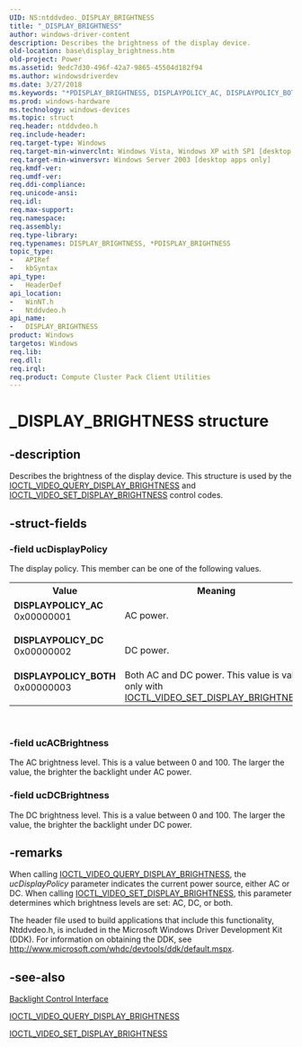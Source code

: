 ```yaml
---
UID: NS:ntddvdeo._DISPLAY_BRIGHTNESS
title: "_DISPLAY_BRIGHTNESS"
author: windows-driver-content
description: Describes the brightness of the display device.
old-location: base\display_brightness.htm
old-project: Power
ms.assetid: 9edc7d30-496f-42a7-9865-45504d182f94
ms.author: windowsdriverdev
ms.date: 3/27/2018
ms.keywords: "*PDISPLAY_BRIGHTNESS, DISPLAYPOLICY_AC, DISPLAYPOLICY_BOTH, DISPLAYPOLICY_DC, DISPLAY_BRIGHTNESS, DISPLAY_BRIGHTNESS structure, PDISPLAY_BRIGHTNESS, PDISPLAY_BRIGHTNESS structure pointer, _DISPLAY_BRIGHTNESS, base.display_brightness, ntddvdeo/DISPLAY_BRIGHTNESS, ntddvdeo/PDISPLAY_BRIGHTNESS, winnt/DISPLAY_BRIGHTNESS, winnt/PDISPLAY_BRIGHTNESS"
ms.prod: windows-hardware
ms.technology: windows-devices
ms.topic: struct
req.header: ntddvdeo.h
req.include-header: 
req.target-type: Windows
req.target-min-winverclnt: Windows Vista, Windows XP with SP1 [desktop apps only]
req.target-min-winversvr: Windows Server 2003 [desktop apps only]
req.kmdf-ver: 
req.umdf-ver: 
req.ddi-compliance: 
req.unicode-ansi: 
req.idl: 
req.max-support: 
req.namespace: 
req.assembly: 
req.type-library: 
req.typenames: DISPLAY_BRIGHTNESS, *PDISPLAY_BRIGHTNESS
topic_type:
-	APIRef
-	kbSyntax
api_type:
-	HeaderDef
api_location:
-	WinNT.h
-	Ntddvdeo.h
api_name:
-	DISPLAY_BRIGHTNESS
product: Windows
targetos: Windows
req.lib: 
req.dll: 
req.irql: 
req.product: Compute Cluster Pack Client Utilities
---
```


# _DISPLAY_BRIGHTNESS structure


## -description


Describes the brightness of the display device. This structure is used by the <a href="https://msdn.microsoft.com/library/windows/hardware/ff567822">IOCTL_VIDEO_QUERY_DISPLAY_BRIGHTNESS</a> and <a href="https://msdn.microsoft.com/library/windows/hardware/ff568140">IOCTL_VIDEO_SET_DISPLAY_BRIGHTNESS</a> control codes. 


## -struct-fields




### -field ucDisplayPolicy

The display policy. This member can be one of the following values.

<table>
<tr>
<th>Value</th>
<th>Meaning</th>
</tr>
<tr>
<td width="40%"><a id="DISPLAYPOLICY_AC"></a><a id="displaypolicy_ac"></a><dl>
<dt><b>DISPLAYPOLICY_AC</b></dt>
<dt>0x00000001</dt>
</dl>
</td>
<td width="60%">
 AC power.

</td>
</tr>
<tr>
<td width="40%"><a id="DISPLAYPOLICY_DC"></a><a id="displaypolicy_dc"></a><dl>
<dt><b>DISPLAYPOLICY_DC</b></dt>
<dt>0x00000002</dt>
</dl>
</td>
<td width="60%">
DC power.

</td>
</tr>
<tr>
<td width="40%"><a id="DISPLAYPOLICY_BOTH"></a><a id="displaypolicy_both"></a><dl>
<dt><b>DISPLAYPOLICY_BOTH</b></dt>
<dt>0x00000003</dt>
</dl>
</td>
<td width="60%">
Both AC and DC power. This value is valid only with <a href="https://msdn.microsoft.com/library/windows/hardware/ff568140">IOCTL_VIDEO_SET_DISPLAY_BRIGHTNESS</a>.

</td>
</tr>
</table>
 


### -field ucACBrightness

The AC brightness level. This is a value between 0 and 100. The larger the value, the brighter the backlight under AC power.


### -field ucDCBrightness

The DC brightness level. This is a value between 0 and 100. The larger the value, the brighter the backlight under DC power.


## -remarks



When calling <a href="https://msdn.microsoft.com/library/windows/hardware/ff567822">IOCTL_VIDEO_QUERY_DISPLAY_BRIGHTNESS</a>, the <i>ucDisplayPolicy</i> parameter indicates the current power source, either AC or DC. When calling  <a href="https://msdn.microsoft.com/library/windows/hardware/ff568140">IOCTL_VIDEO_SET_DISPLAY_BRIGHTNESS</a>, this parameter determines which brightness levels are set: AC, DC, or both.

The header file used to build applications that include this functionality, Ntddvdeo.h, is included in the Microsoft Windows Driver Development Kit (DDK).  For information on obtaining the DDK, see <a href="Http://go.microsoft.com/fwlink/p/?linkid=84136">http://www.microsoft.com/whdc/devtools/ddk/default.mspx</a>.




## -see-also




<a href="https://msdn.microsoft.com/edf2b7ed-2676-483a-80ba-f148951e0e58">Backlight Control Interface</a>



<a href="https://msdn.microsoft.com/library/windows/hardware/ff567822">IOCTL_VIDEO_QUERY_DISPLAY_BRIGHTNESS</a>



<a href="https://msdn.microsoft.com/library/windows/hardware/ff568140">IOCTL_VIDEO_SET_DISPLAY_BRIGHTNESS</a>
 

 

